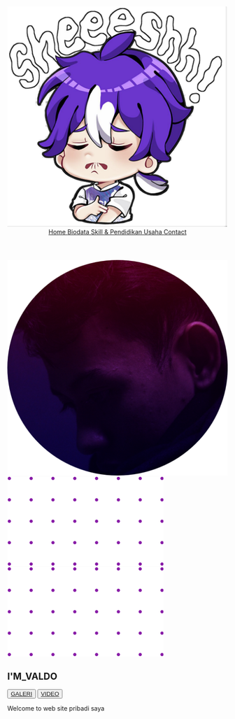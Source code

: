 <!DOCTYPE html>
<html lang="en">
<head>
<meta charset="UTF-8" />
<meta http-equiv="X-UA-Compatible" content="IE=edge" />
<meta name="viewport" content="width=device-width, initial-scale=1.0" />
<link rel="stylesheet" href="/Css/stylee.css" />
<title> WEB PRIBADI </title>
</head>
<body>
<header>
  <a href="" class="logo">
    <img src="/foto/20230710_124634.png" alt="LOGO">
  </a>
  <nav>
    <a href="Portofolio.html" class="active"> Home </a>
    <a href="about.html"> Biodata </a>
    <a href="pendidikan.html"> Skill & Pendidikan </a>
    <a href="usaha.html"> Usaha </a>
    <a href="contact.html"> Contact</a>
  </nav>
</header>
<section>
  <img src="/foto/20230602_141031.png" alt="" class="mainimg">
  <img src="https://raw.githubusercontent.com/Didouhrt/VR-landing-apge/3cc78b94f986ba9c64cc045e9e323c90c4ddf8dc/dots.png" alt="" class="dots">
  <img src="https://raw.githubusercontent.com/Didouhrt/VR-landing-apge/3cc78b94f986ba9c64cc045e9e323c90c4ddf8dc/dots.png" alt="" class="dots leftdots">
  <div class="konten">
    <h1>I'M_VALDO</h1>
    <div class="button">
      <button><a href="Galeri.html"> GALERI </a></button> 
      <button> <a href="Video.html"> VIDEO </a> </button>
    </div>
    <p> Welcome to web site pribadi saya</p>
  </div>
</section>
</body>
</html>
